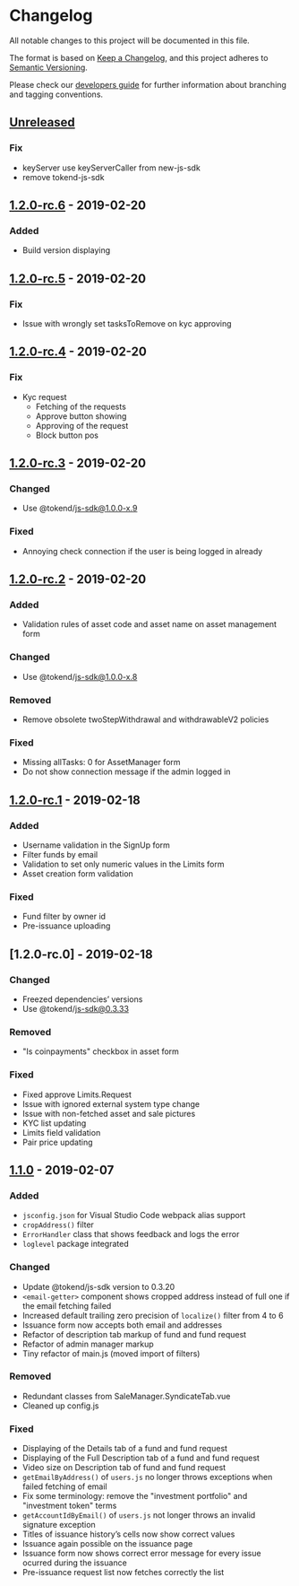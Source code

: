 # Changelog
All notable changes to this project will be documented in this file.

The format is based on [Keep a Changelog](https://keepachangelog.com/en/1.0.0/),
and this project adheres to [Semantic Versioning](https://semver.org/spec/v2.0.0.html).

Please check our [developers guide](https://gitlab.com/tokend/developers-guide)
for further information about branching and tagging conventions.

## [Unreleased]
### Fix
- keyServer use keyServerCaller from new-js-sdk
- remove tokend-js-sdk

## [1.2.0-rc.6] - 2019-02-20
### Added
- Build version displaying

## [1.2.0-rc.5] - 2019-02-20
### Fix
- Issue with wrongly set tasksToRemove on kyc approving

## [1.2.0-rc.4] - 2019-02-20
### Fix
- Kyc request
  - Fetching of the requests
  - Approve button showing
  - Approving of the request
  - Block button pos

## [1.2.0-rc.3] - 2019-02-20
### Changed
- Use @tokend/js-sdk@1.0.0-x.9

### Fixed
- Annoying check connection if the user is being logged in already

## [1.2.0-rc.2] - 2019-02-20
### Added
- Validation rules of asset code and asset name on asset management form

### Changed
- Use @tokend/js-sdk@1.0.0-x.8

### Removed
- Remove obsolete twoStepWithdrawal and withdrawableV2 policies

### Fixed
- Missing allTasks: 0 for AssetManager form
- Do not show connection message if the admin logged in

## [1.2.0-rc.1] - 2019-02-18
### Added
- Username validation in the SignUp form
- Filter funds by email
- Validation to set only numeric values in the Limits form
- Asset creation form validation

### Fixed
- Fund filter by owner id
- Pre-issuance uploading

## [1.2.0-rc.0] - 2019-02-18
### Changed
- Freezed dependencies’ versions
- Use @tokend/js-sdk@0.3.33

### Removed
- "Is coinpayments" checkbox in asset form

### Fixed
- Fixed approve Limits.Request
- Issue with ignored external system type change
- Issue with non-fetched asset and sale pictures
- KYC list updating
- Limits field validation
- Pair price updating

## [1.1.0] - 2019-02-07
### Added
- `jsconfig.json` for Visual Studio Code webpack alias support
- `cropAddress()` filter
- `ErrorHandler` class that shows feedback and logs the error
- `loglevel` package integrated

### Changed
- Update @tokend/js-sdk version to 0.3.20
- `<email-getter>` component shows cropped address instead of full one if the
  email fetching failed
- Increased default trailing zero precision of  `localize()` filter from 4 to 6
- Issuance form now accepts both email and addresses
- Refactor of description tab markup of fund and fund request
- Refactor of admin manager markup
- Tiny refactor of main.js (moved import of filters)

### Removed
- Redundant classes from SaleManager.SyndicateTab.vue
- Cleaned up config.js

### Fixed
- Displaying of the Details tab of a fund and fund request
- Displaying of the Full Description tab of a fund and fund request
- Video size on Description tab of fund and fund request
- `getEmailByAddress()` of `users.js` no longer throws exceptions when failed
  fetching of email
- Fix some terminology: remove the "investment portfolio" and "investment token"
  terms
- `getAccountIdByEmail()` of `users.js` not longer throws an invalid signature
  exception
- Titles of issuance history’s cells now show correct values
- Issuance again possible on the issuance page
- Issuance form now shows correct error message for every issue ocurred during
  the issuance
- Pre-issuance request list now fetches correctly the list

[Unreleased]: https://github.com/tokend/admin-panel/compare/1.2.0-rc.6...HEAD
[1.2.0-rc.6]: https://github.com/tokend/admin-panel/compare/1.2.0-rc.5...1.2.0-rc.6
[1.2.0-rc.5]: https://github.com/tokend/admin-panel/compare/1.2.0-rc.4...1.2.0-rc.5
[1.2.0-rc.4]: https://github.com/tokend/admin-panel/compare/1.2.0-rc.3...1.2.0-rc.4
[1.2.0-rc.3]: https://github.com/tokend/admin-panel/compare/1.2.0-rc.2...1.2.0-rc.3
[1.2.0-rc.2]: https://github.com/tokend/admin-panel/compare/1.2.0-rc.1...1.2.0-rc.2
[1.2.0-rc.1]: https://github.com/tokend/admin-panel/compare/1.2.0-rc.0...1.2.0-rc.1
[1.2.0]: https://github.com/tokend/admin-panel/compare/1.1.0...1.2.0-rc.0
[1.1.0]: https://github.com/tokend/admin-panel/releases/tag/1.1.0
